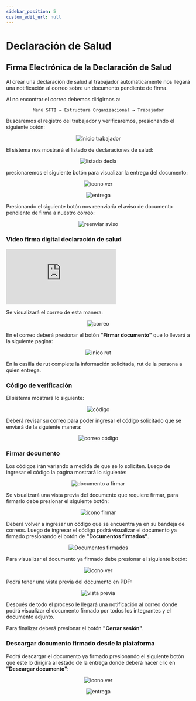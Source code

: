 ```yaml
---
sidebar_position: 5
custom_edit_url: null
---
```

# Declaración de Salud
## Firma Electrónica de la Declaración de Salud

Al crear una declaración de salud al trabajador automáticamente nos llegará una notificación al correo sobre un documento pendiente de firma.

Al no encontrar el correo debemos dirigirnos a:

<div align="center">

```bash
Menú SFTI → Estructura Organizacional → Trabajador
```
</div>


Buscaremos el registro del trabajador y verificaremos, presionando el siguiente botón:

<div align="center">

![inicio trabajador](/img/img_manual/img_firma/2023-09-27_10-59.png)

</div>

El sistema nos mostrará el listado de declaraciones de salud:

<div align="center">

![listado decla](/img/img_manual/img_firma/2023-09-27_11-20.png)

</div>

presionaremos el siguiente botón para visualizar la entrega del documento:

<div align="center">

![icono ver](/img/img_manual/img_firma/icono_ver_morado.png)

</div>

<div align="center">

![entrega](/img/img_manual/img_firma/2023-09-27_11-41.png)

</div>

Presionando el siguiente botón nos reenviaría el aviso de documento pendiente de firma a nuestro correo:

<div align="center">

![reenviar aviso](/img/img_manual/img_firma/2023-09-26_11-39.png)

</div>

### Vídeo firma digital declaración de salud

<div class="video-responsive">

<iframe src="https://www.youtube.com/embed/f1kp1Lkq9HQ/?rel=0" title="YouTube video player" frameborder="0" allow="accelerometer; autoplay; clipboard-write; encrypted-media; gyroscope; picture-in-picture; web-share" allowfullscreen></iframe>

</div>


Se visualizará el correo de esta manera:

<div align="center">

![correo](/img/img_manual/img_firma/2023-09-27_11-50.png)

</div>

En el correo deberá presionar el botón **"Firmar documento"** que lo llevará a la siguiente pagina:

<div align="center">

![inico rut](/img/img_manual/img_firma/2023-09-26_12-47.png)

</div>

En la casilla de rut complete la información solicitada, rut de la persona a quien entrega.

### Código de verificación

El sistema mostrará lo siguiente:

<div align="center">

![código](/img/img_manual/img_firma/2023-09-27_11-52.png)

</div>

Deberá revisar su correo para poder ingresar el código solicitado que se enviará de la siguiente manera:

<div align="center">

![correo código](/img/img_manual/img_firma/2023-09-27_11-54.png)

</div>

### Firmar documento
Los códigos irán variando a medida de que se lo soliciten. Luego de ingresar el código la pagina mostrará lo siguiente:

<div align="center">

![documento a firmar](/img/img_manual/img_firma/2023-09-27_11-56.png)

</div>

Se visualizará una vista previa del documento que requiere firmar, para firmarlo debe presionar el siguiente botón:

<div align="center">

![icono firmar](/img/img_manual/img_firma/2023-09-27_09-05.png)

</div>

Deberá volver a ingresar un código que se encuentra ya en su bandeja de correos. Luego de ingresar el código podrá visualizar el documento ya firmado presionando el botón de **"Documentos firmados"**.

<div align="center">

![Documentos firmados](/img/img_manual/img_firma/2023-09-27_12-00.png)

</div>

Para visualizar el documento ya firmado debe presionar el siguiente botón:

<div align="center">

![icono ver](/img/img_manual/img_firma/icono_ver.png)

</div>

Podrá tener una vista previa del documento en PDF:

<div align="center">

![vista previa](/img/img_manual/img_firma/2023-09-27_12-30.png)

</div>

Después de todo el proceso le llegará una notificación al correo donde podrá visualizar el documento firmado por todos los integrantes y el documento adjunto.

Para finalizar deberá presionar el botón **"Cerrar sesión"**.

### Descargar documento firmado desde la plataforma

Podrá descargar el documento ya firmado presionando el siguiente botón que este lo dirigirá al estado de la entrega donde deberá hacer clic en **"Descargar documento"**:

<div align="center">

![icono ver](/img/img_manual/img_firma/icono_ver_morado.png)

</div>

<div align="center">

![entrega](/img/img_manual/img_firma/2023-09-27_12-34.png)

</div>
